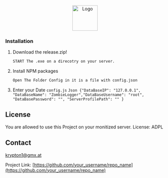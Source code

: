 
<br />
<p align="center">
  <a href="https://github.com/Krypton91/ZombieLogger">
    <img src="https://cdn.discordapp.com/attachments/772155071654920223/804951131880947722/unknown.png" alt="Logo" width="80" height="80">
  </a>



### Installation

1. Download the release.zip!
   ```sh
   START The .exe on a direcotry on your server.
   ```
2. Install NPM packages
   ```sh
   Open The Folder Config in it is a file with config.json
   ```
3. Enter your Date `config.js`
   ```Json {"DataBaseIP": "127.0.0.1", "DataBaseName": "ZombieLogger","DataBaseUsername": "root", "DataBasePassword": "", "ServerProfilePath": "" } ```









<!-- LICENSE -->
## License

You are allowed to use this Project on your monitized server.
License: ADPL



<!-- CONTACT -->
## Contact
krypton1@gmx.at

Project Link: [https://github.com/your_username/repo_name](https://github.com/your_username/repo_name)

